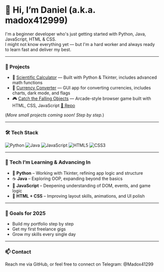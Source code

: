 # 👋 Hi, I’m Daniel (a.k.a. madox412999)

I'm a beginner developer who's just getting started with Python, Java, JavaScript, HTML & CSS.  
I might not know everything yet — but I'm a hard worker and always ready to learn fast and deliver my best.

---

### 🚀 Projects
- 🔢 [Scientific Calculator](https://github.com/madox412999/ScientificCalculator) — Built with Python & Tkinter, includes advanced math functions  
- 💱 [Currency Converter](https://github.com/madox412999/CurrencyConverter) — GUI app for converting currencies, includes charts, dark mode, and flags
- 🎮 [Catch the Falling Objects](https://madox412999.github.io/catch-the-falling-objects/) — Arcade-style browser game built with HTML, CSS, JavaScript [📁 Repo](https://github.com/madox412999/catch-the-falling-objects)

(*More small projects coming soon! Step by step.*)

---

### 🛠 Tech Stack
![Python](https://img.shields.io/badge/Python-3776AB?style=flat&logo=python&logoColor=white)
![Java](https://img.shields.io/badge/Java-ED8B00?style=flat&logo=java&logoColor=white)
![JavaScript](https://img.shields.io/badge/JavaScript-F7DF1E?style=flat&logo=javascript&logoColor=black)
![HTML5](https://img.shields.io/badge/HTML5-E34F26?style=flat&logo=html5&logoColor=white)
![CSS3](https://img.shields.io/badge/CSS3-1572B6?style=flat&logo=css3&logoColor=white)

---

### 🧠 Tech I’m Learning & Advancing In

- 🐍 **Python** – Working with Tkinter, refining app logic and structure  
- ☕ **Java** – Exploring OOP, expanding beyond the basics  
- 📜 **JavaScript** – Deepening understanding of DOM, events, and game logic  
- 🎨 **HTML + CSS** – Improving layout skills, animations, and UI polish

---

### 🎯 Goals for 2025
- Build my portfolio step by step  
- Get my first freelance gigs  
- Grow my skills every single day  

---

### 📫 Contact
Reach me via GitHub, or feel free to connect on Telegram: @Madox41299
